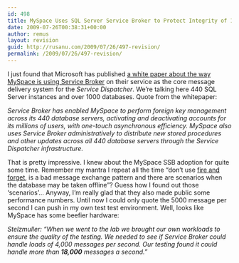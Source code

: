 ```yaml
---
id: 498
title: MySpace Uses SQL Server Service Broker to Protect Integrity of 1 Petabyte of Data
date: 2009-07-26T00:38:31+00:00
author: remus
layout: revision
guid: http://rusanu.com/2009/07/26/497-revision/
permalink: /2009/07/26/497-revision/
---
```

I just found that Microsoft has published <a href="http://www.microsoft.com/casestudies/Case_Study_Detail.aspx?CaseStudyID=4000004532" target="_blank">a white paper about the way MySpace is using Service Broker</a> on their service as the core message delivery system for the _Service Dispatcher_. We&#8217;re talking here 440 SQL Server instances and over 1000 databases. Quote from the whitepaper:

_Service Broker has enabled MySpace to perform foreign key management across its 440 database servers, activating and deactivating accounts for its millions of users, with one-touch asynchronous efficiency. MySpace also uses Service Broker administratively to distribute new stored procedures and other updates across all 440 database servers through the Service Dispatcher infrastructure._ 

That is pretty impressive. I knew about the MySpace SSB adoption for quite some time. Remember my mantra I repeat all the time &#8220;don&#8217;t use [fire and forget](http://rusanu.com/2006/04/06/fire-and-forget-good-for-the-military-but-not-for-service-broker-conversations/), is a bad message exchange pattern and there are scenarios when the database may be taken offline&#8221;? Guess how I found out those &#8216;scenarios&#8217;&#8230; Anyway, I&#8217;m really glad that they also made public some performance numbers. Until now I could only quote the 5000 message per second I can push in my own test test environment. Well, looks like MySpace has some beefier hardware:

_Stelzmuller: “When we went to the lab we brought our own workloads to ensure the quality of the testing. We needed to see if Service Broker could handle loads of 4,000 messages per second. Our testing found it could handle more than **18,000** messages a second.&#8221;_